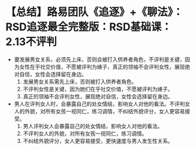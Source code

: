 # 【总结】路易团队《追逐》+《聊法》：RSD追逐最全完整版：RSD基础课：2.13不评判

-   要发展男女关系，必须先上床，否则会被打入供养者角色，不评判是关键，因为女性在乎社交价值，不愿被评判为婊子，真正的领袖不会评判女性，展现绝对自信，女性会选择留在身边。
    1.  发展男女关系需先上床，否则被打入供养者角色。
    2.  不评判女性是关键，因为她们在乎社交价值，不愿被评判为婊子。
    3.  真正的领袖不会评判女性，展现绝对自信，女性会选择留在身边。
-   男人在评判女人时，会暴露自己的处女情结，影响女人对他的看法。不评判女人的外貌，对所有女孩一视同仁，练习调情，不纠结外貌评分，女人更容易接受。
    1.  男人评判女人会暴露自己的处女情结，影响女人对他的看法。
    2.  不评判女人的外貌，对所有女孩一视同仁，练习调情。
    3.  不纠结外貌评分，女人更容易接受，更快速度与男人发生性关系。